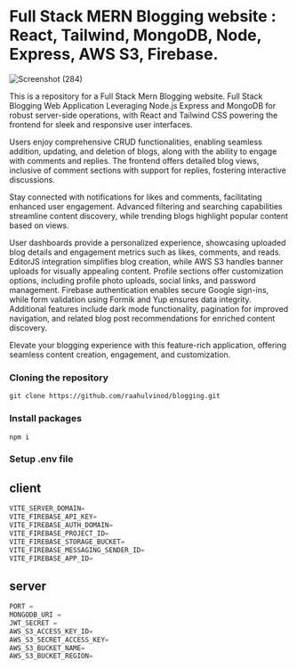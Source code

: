 # Full Stack MERN Blogging website : React, Tailwind, MongoDB, Node, Express, AWS S3, Firebase.

![Screenshot (284)](https://github.com/raahulvinod/airbnb-clone/assets/120365941/6d8ef0fe-d581-4e1e-bb93-aabd0048eff4)

This is a repository for a Full Stack Mern Blogging website.
Full Stack Blogging Web Application Leveraging Node.js Express and MongoDB for robust server-side operations, with React and Tailwind CSS powering the frontend for sleek and responsive user interfaces.

Users enjoy comprehensive CRUD functionalities, enabling seamless addition, updating, and deletion of blogs, along with the ability to engage with comments and replies. The frontend offers detailed blog views, inclusive of comment sections with support for replies, fostering interactive discussions.

Stay connected with notifications for likes and comments, facilitating enhanced user engagement. Advanced filtering and searching capabilities streamline content discovery, while trending blogs highlight popular content based on views.

User dashboards provide a personalized experience, showcasing uploaded blog details and engagement metrics such as likes, comments, and reads. EditorJS integration simplifies blog creation, while AWS S3 handles banner uploads for visually appealing content.
Profile sections offer customization options, including profile photo uploads, social links, and password management. Firebase authentication enables secure Google sign-ins, while form validation using Formik and Yup ensures data integrity.
Additional features include dark mode functionality, pagination for improved navigation, and related blog post recommendations for enriched content discovery.

Elevate your blogging experience with this feature-rich application, offering seamless content creation, engagement, and customization.

### Cloning the repository

```shell
git clone https://github.com/raahulvinod/blogging.git
```

### Install packages

```shell
npm i
```

### Setup .env file

## client
```js
VITE_SERVER_DOMAIN=
VITE_FIREBASE_API_KEY=
VITE_FIREBASE_AUTH_DOMAIN=
VITE_FIREBASE_PROJECT_ID=
VITE_FIREBASE_STORAGE_BUCKET=
VITE_FIREBASE_MESSAGING_SENDER_ID=
VITE_FIREBASE_APP_ID=
```

## server
```js
PORT = 
MONGODB_URI = 
JWT_SECRET = 
AWS_S3_ACCESS_KEY_ID=
AWS_S3_SECRET_ACCESS_KEY=
AWS_S3_BUCKET_NAME=
AWS_S3_BUCKET_REGION=
```
